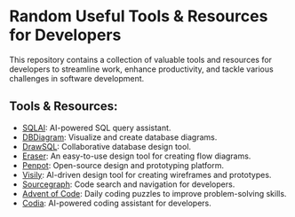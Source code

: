 # Random Useful Tools & Resources for Developers

This repository contains a collection of valuable tools and resources for developers to streamline work, enhance productivity, and tackle various challenges in software development.

## Tools & Resources:

- [SQLAI](https://www.sqlai.ai/): AI-powered SQL query assistant.
- [DBDiagram](https://dbdiagram.io): Visualize and create database diagrams.
- [DrawSQL](https://drawsql.app): Collaborative database design tool.
- [Eraser](https://eraser.io): An easy-to-use design tool for creating flow diagrams.
- [Penpot](https://penpot.app): Open-source design and prototyping platform.
- [Visily](https://visily.ai): AI-driven design tool for creating wireframes and prototypes.
- [Sourcegraph](https://sourcegraph.com/): Code search and navigation for developers.
- [Advent of Code](https://adventofcode.com/): Daily coding puzzles to improve problem-solving skills.
- [Codia](https://codia.ai/): AI-powered coding assistant for developers.
